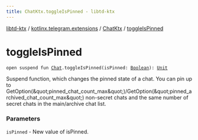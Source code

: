```yaml
---
title: ChatKtx.toggleIsPinned - libtd-ktx
---
```


[libtd-ktx](../../index.html) / [kotlinx.telegram.extensions](../index.html) / [ChatKtx](index.html) / [toggleIsPinned](./toggle-is-pinned.html)

# toggleIsPinned

`open suspend fun `[`Chat`](https://tdlibx.github.io/td/docs/org/drinkless/td/libcore/telegram/TdApi.Chat.html)`.toggleIsPinned(isPinned: `[`Boolean`](https://kotlinlang.org/api/latest/jvm/stdlib/kotlin/-boolean/index.html)`): `[`Unit`](https://kotlinlang.org/api/latest/jvm/stdlib/kotlin/-unit/index.html)

Suspend function, which changes the pinned state of a chat. You can pin up to
GetOption(&amp;quot;pinned_chat_count_max&amp;quot;)/GetOption(&amp;quot;pinned_archived_chat_count_max&amp;quot;)
non-secret chats and the same number of secret chats in the main/archive chat list.

### Parameters

`isPinned` - New value of isPinned.